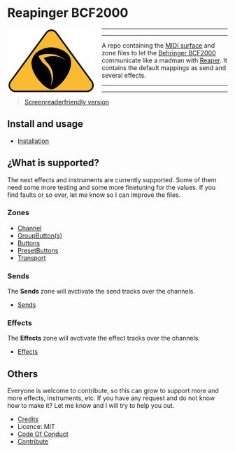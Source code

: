 # Reapinger BCF2000

<img src="./assets/reapinger-logo.png" style="width: 200px; float:left; margin-right: 1rem;" >

---

---

A repo containing the [MIDI surface][csi-surface] and zone files to let the [Behringer BCF2000](bcf2000) communicate like a madman with [Reaper][reaper].
It contains the default mappings as send and several effects.

---

---

> [Screenreaderfriendly version](./screenreader)

## Install and usage

* [Installation](./install.md)


## ¿What is supported?

The next effects and instruments are currently supported. Some of them need some more testing and some more finetuning for the values.
If you find faults or so ever, let me know so I can improve the files.

### Zones

* [Channel](./zones/Channel.md)
* [GroupButton(s)](./zones/Group.md)
* [Buttons](./zones/Buttons.md)
* [PresetButtons](./zones/Presets.md)
* [Transport](./zones/Transport.md)

### Sends

The **Sends** zone will avctivate the send tracks over the channels.

* [Sends](./zones/Sends.md)

### Effects

The **Effects** zone will avctivate the effect tracks over the channels.

* [Effects](./effects/index.md)

## Others

Everyone is welcome to contribute, so this can grow to support more and more effects, instruments, etc.
If you have any request and do not know how to make it? Let me know and I will try to help you out.

* [Credits](./credits.md)
* Licence: MIT
* [Code Of Conduct](./code-of-conduct.md)
* [Contribute](./contribute.md)

[reaper]: https://reaper.fm
[csi-surface]: https://github.com/malcolmgroves/reaper_csi/wiki/Defining-Control-Surface-Capabilities
[bcf2000]: https://www.behringer.com/Categories/Behringer/Computer-Audio/Desktop-Controllers/BCF2000/p/P0246#googtrans(en|en)
